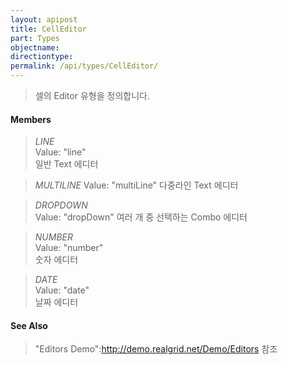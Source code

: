 ```yaml
---
layout: apipost
title: CellEditor
part: Types
objectname: 
directiontype: 
permalink: /api/types/CellEditor/
---
```



> 셀의 Editor 유형을 정의합니다.

#### Members

> *LINE*      
> Value: "line"     
> 일반 Text 에디터                 

> *MULTILINE* 
> Value: "multiLine" 
> 다중라인 Text 에디터             

> *DROPDOWN*  
> Value: "dropDown" 
> 여러 개 중 선택하는 Combo 에디터 

> *NUMBER*    
> Value: "number"   
> 숫자 에디터                      

> *DATE*      
> Value: "date"      
> 날짜 에디터                      

#### See Also
>
> "Editors Demo":http://demo.realgrid.net/Demo/Editors 참조
